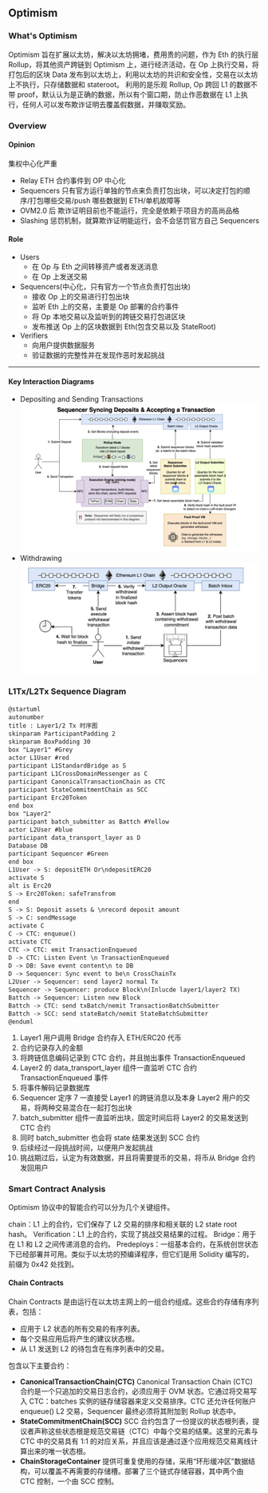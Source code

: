 ## Optimism

### What's Optimism

Optimism 旨在扩展以太坊，解决以太坊拥堵，费用贵的问题，作为 Eth 的执行层 Rollup，将其他资产跨链到 Optimism 上，进行经济活动，在 Op 上执行交易，将打包后的区块 Data 发布到以太坊上，利用以太坊的共识和安全性，交易在以太坊上不执行，只存储数据和 stateroot。
利用的是乐观 Rollup, Op 跨回 L1 的数据不带 proof，默认认为是正确的数据，所以有个窗口期，防止作恶数据在 L1 上执行，任何人可以发布欺诈证明去覆盖假数据，并赚取奖励。

### Overview

#### Opinion

集权中心化严重

- Relay ETH 合约事件到 OP 中心化
- Sequencers 只有官方运行单独的节点来负责打包出块，可以决定打包的顺序/打包哪些交易/push 哪些数据到 ETH/单机故障等
- OVM2.0 后 欺诈证明目前也不能运行，完全是依赖于项目方的高尚品格
- Slashing 惩罚机制，就算欺诈证明能运行，会不会惩罚官方自己 Sequencers

#### Role

- Users
  - 在 Op 与 Eth 之间转移资产或者发送消息
  - 在 Op 上发送交易
- Sequencers(中心化，只有官方一个节点负责打包出块)
  - 接收 Op 上的交易进行打包出块
  - 监听 Eth 上的交易，主要是 Op 部署的合约事件
  - 将 Op 本地交易以及监听到的跨链交易打包进区块
  - 发布推送 Op 上的区块数据到 Eth(包含交易以及 StateRoot)
- Verifiers
  - 向用户提供数据服务
  - 验证数据的完整性并在发现作恶时发起挑战

---

#### Key Interaction Diagrams

- Depositing and Sending Transactions
  ![archi](./pic/eth.jpg)
- Withdrawing
  ![archi](./pic/withdraw.jpg)

### L1Tx/L2Tx Sequence Diagram

```plantuml
@startuml
autonumber
title : Layer1/2 Tx 时序图
skinparam ParticipantPadding 2
skinparam BoxPadding 30
box "Layer1" #Grey
actor L1User #red
participant L1StandardBridge as S
participant L1CrossDomainMessenger as C
participant CanonicalTransactionChain as CTC
participant StateCommitmentChain as SCC
participant Erc20Token
end box
box "Layer2"
participant batch_submitter as Battch #Yellow
actor L2User #blue
participant data_transport_layer as D
Database DB
participant Sequencer #Green
end box
L1User -> S: depositETH Or\ndepositERC20
activate S
alt is Erc20
S -> Erc20Token: safeTransfrom
end
S -> S: Deposit assets & \nrecord deposit amount
S -> C: sendMessage
activate C
C -> CTC: enqueue()
activate CTC
CTC -> CTC: emit TransactionEnqueued
D -> CTC: Listen Event \n TransactionEnqueued
D -> DB: Save event content\n to DB
D -> Sequencer: Sync event to be\n CrossChainTx
L2User -> Sequencer: send layer2 normal Tx
Sequencer -> Sequencer: produce Block\n(Inlucde layer1/layer2 TX)
Battch -> Sequencer: Listen new Block
Battch -> CTC: send txBatch/nemit TransactionBatchSubmitter
Battch -> SCC: send stateBatch/nemit StateBatchSubmitter
@enduml
```

1. Layer1 用户调用 Bridge 合约存入 ETH/ERC20 代币
2. 合约记录存入的金额
3. 将跨链信息编码记录到 CTC 合约，并且抛出事件 TransactionEnqueued
4. Layer2 的 data_transport_layer 组件一直监听 CTC 合约 TransactionEnqueued 事件
5. 将事件解码记录数据库
6. Sequencer 定序 7 一直接受 Layer1 的跨链消息以及本身 Layer2 用户的交易，将两种交易混合在一起打包出块
7. batch_submitter 组件一直监听出块，固定时间后将 Layer2 的交易发送到 CTC 合约
8. 同时 batch_submitter 也会将 state 结果发送到 SCC 合约
9. 后续经过一段挑战时间，以便用户发起挑战
10. 挑战期过后，认定为有效数据，并且将需要提币的交易，将币从 Bridge 合约发回用户

### Smart Contract Analysis

Optimism 协议中的智能合约可以分为几个关键组件。

chain：L1 上的合约，它们保存了 L2 交易的排序和相关联的 L2 state root hash。
Verification：L1 上的合约，实现了挑战交易结果的过程。
Bridge：用于在 L1 和 L2 之间传递消息的合约。
Predeploys：一组基本合约，在系统创世状态下已经部署并可用。类似于以太坊的预编译程序，但它们是用 Solidity 编写的，前缀为 0x42 处找到。

#### Chain Contracts

Chain Contracts 是由运行在以太坊主网上的一组合约组成。这些合约存储有序列表，包括：

- 应用于 L2 状态的所有交易的有序列表。
- 每个交易应用后将产生的建议状态根。
- 从 L1 发送到 L2 的待包含在有序列表中的交易。

包含以下主要合约：

- **CanonicalTransactionChain(CTC)**
  Canonical Transaction Chain (CTC) 合约是一个只追加的交易日志合约，必须应用于 OVM 状态。它通过将交易写入 CTC：batches 实例的链存储容器来定义交易排序。CTC 还允许任何账户 enqueue() L2 交易，Sequencer 最终必须将其附加到 Rollup 状态中。
- **StateCommitmentChain(SCC)**
  SCC 合约包含了一份提议的状态根列表，提议者声称这些状态根是规范交易链（CTC）中每个交易的结果。这里的元素与 CTC 中的交易具有 1:1 的对应关系，并且应该是通过逐个应用规范交易离线计算出来的唯一状态根。
- **ChainStorageContainer**
  提供可重复使用的存储，采用“环形缓冲区”数据结构，可以覆盖不再需要的存储槽。部署了三个链式存储容器，其中两个由 CTC 控制，一个由 SCC 控制。
